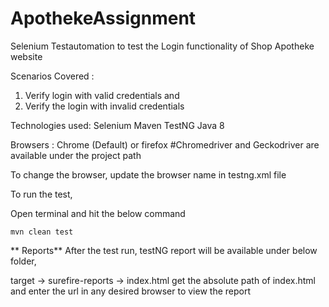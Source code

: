 # ApothekeAssignment

Selenium Testautomation to test the Login functionality of Shop Apotheke website

Scenarios Covered :

1. Verify login with valid credentials and
2. Verify the login with invalid credentials

Technologies used: Selenium Maven TestNG  Java 8

Browsers : Chrome (Default) or firefox #Chromedriver and Geckodriver are available under the project path

To change the browser, update the browser name in testng.xml file

To run the test,

Open terminal and hit the below command
    
    mvn clean test
  
** Reports** After the test run, testNG report will be available under below folder,

target -> surefire-reports -> index.html
get the absolute path of index.html and enter the url in any desired browser to view the report
